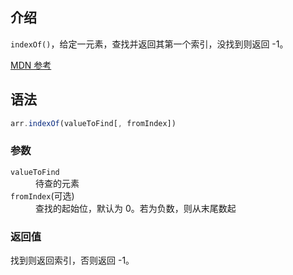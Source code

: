 ## 介绍

`indexOf()`，给定一元素，查找并返回其第一个索引，没找到则返回 -1。

[MDN 参考](https://developer.mozilla.org/zh-CN/docs/Web/JavaScript/Reference/Global_Objects/Array/indexOf)

## 语法

```js
arr.indexOf(valueToFind[, fromIndex])
```

### 参数

<dl>
  <dt><code>valueToFind</code></dt>
  <dd>待查的元素</dd>
  <dt><code>fromIndex</code>(可选)</dt>
  <dd>查找的起始位，默认为 0。若为负数，则从末尾数起</dd>
</dl>

### 返回值

找到则返回索引，否则返回 -1。
